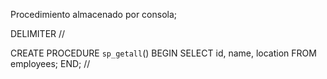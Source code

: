 Procedimiento almacenado por consola;

DELIMITER //

CREATE PROCEDURE `sp_getall`()
BEGIN
    SELECT id, name, location FROM employees;
END;
//